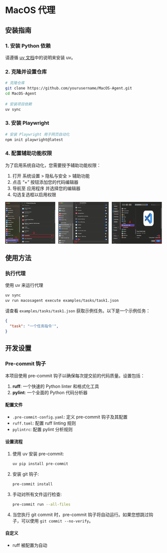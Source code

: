 # MacOS 代理
## 安装指南

### 1. 安装 Python 依赖

请遵循 [uv 文档](https://docs.astral.sh/uv/reference/cli/#uv)中的说明来安装 uv。

### 2. 克隆并设置仓库

```bash
# 克隆仓库
git clone https://github.com/yourusername/MacOS-Agent.git
cd MacOS-Agent

# 安装项目依赖
uv sync
```

### 3. 安装 Playwright

```bash
# 安装 Playwright 用于网页自动化
npm init playwright@latest
```

### 4. 配置辅助功能权限

为了启用系统自动化，您需要授予辅助功能权限：

1. 打开 系统设置 > 隐私与安全 > 辅助功能
2. 点击 “+” 按钮添加您的代码编辑器
3. 导航至 应用程序 并选择您的编辑器
4. 勾选复选框以启用权限

<div style="display: flex; justify-content: space-between;">
    <img src="assets/acc_tree1.png" alt="辅助功能树权限1" width="32%">
    <img src="assets/acc_tree2.png" alt="辅助功能树权限2" width="32%">
    <img src="assets/acc_tree3.png" alt="辅助功能树权限3" width="32%">
</div>

## 使用方法

### 执行代理

使用 uv 来运行代理
```bash
uv sync
uv run macosagent execute examples/tasks/task1.json
```
请查看 `examples/tasks/task1.json` 获取示例任务。以下是一个示例任务：
```json
{
  "task": "一个任务指令'",
}
```


## 开发设置

### Pre-commit 钩子

本项目使用 pre-commit 钩子以确保每次提交前的代码质量。设置包括：

1. **ruff**: 一个快速的 Python linter 和格式化工具
2. **pylint**: 一个全面的 Python 代码分析器

#### 配置文件

- `.pre-commit-config.yaml`: 定义 pre-commit 钩子及其配置
- `ruff.toml`: 配置 ruff linting 规则
- `pylintrc`: 配置 pylint 分析规则

#### 设置流程

1. 使用 uv 安装 pre-commit:
   ```bash
   uv pip install pre-commit
   ```

2. 安装 git 钩子:
   ```bash
   pre-commit install
   ```

3. 手动对所有文件运行检查:
   ```bash
   pre-commit run --all-files
   ```
4. 当您执行 git commit 时，pre-commit 钩子将自动运行。如果您想跳过钩子，可以使用 `git commit --no-verify`。

#### 自定义

- ruff 被配置为自动 
